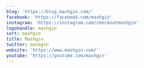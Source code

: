 ```yaml
---
blog: 'https://blog.mashgin.com/'
facebook: 'https://facebook.com/mashgin'
instagram: 'https://instagram.com/checkoutmashgin'
logohandle: mashgin
sort: mashgin
title: Mashgin
twitter: mashgin
website: 'https://www.mashgin.com/'
youtube: 'https://youtube.com/mashgin'
---
```

